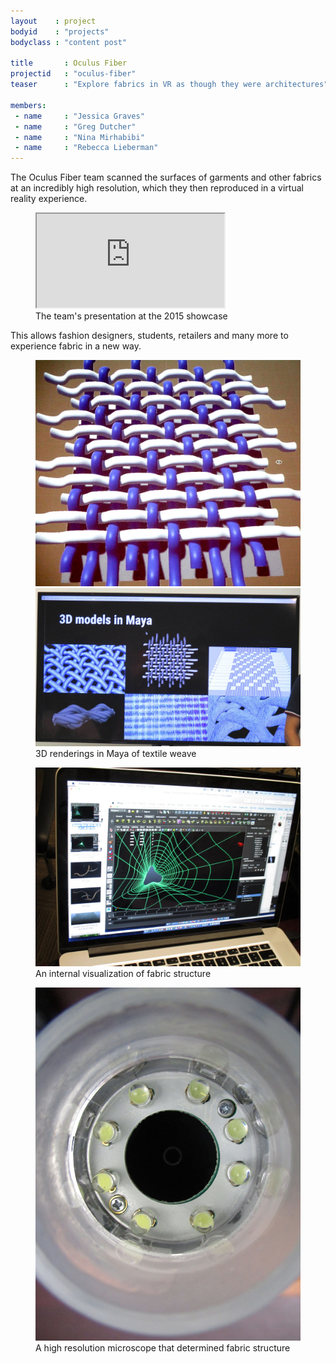 ```yaml
---
layout    : project
bodyid    : "projects"
bodyclass : "content post"

title       : Oculus Fiber
projectid   : "oculus-fiber"
teaser		: "Explore fabrics in VR as though they were architectures"

members:
 - name     : "Jessica Graves"
 - name     : "Greg Dutcher"
 - name     : "Nina Mirhabibi"
 - name     : "Rebecca Lieberman"
---
```


The Oculus Fiber team scanned the surfaces of garments and other fabrics at an incredibly high resolution, which they then reproduced in a virtual reality experience.

<figure class="video ratio-55 with-caption">
	<iframe src="https://www.youtube.com/embed/eV7hiudHnJY" allowfullscreen></iframe>
	<figcaption>The team's presentation at the 2015 showcase</figcaption>
</figure>

This allows fashion designers, students, retailers and many more to experience fabric in a new way.

<figure>
	<img src="/images/projects/2015/oculus-fiber/texture.jpg" alt="3D renderings in Maya of textile weave #1" />
	<img src="/images/projects/2015/oculus-fiber/models.jpg" alt="3D renderings in Maya of textile weave #2" />
	<figcaption>3D renderings in Maya of textile weave</figcaption>
</figure>

<figure>
	<img src="/images/projects/2015/oculus-fiber/tunnel.jpg" alt="An internal visualization of fabric structure" />
	<figcaption>An internal visualization of fabric structure</figcaption>
</figure>

<figure>
	<img src="/images/projects/2015/oculus-fiber/microscope.jpg" alt="A high resultion microscope that determined fabric structure" />
	<figcaption>A high resolution microscope that determined fabric structure</figcaption>
</figure>